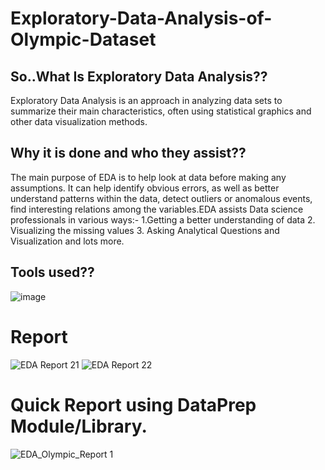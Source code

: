 # Exploratory-Data-Analysis-of-Olympic-Dataset

## So..What Is Exploratory Data Analysis??
 Exploratory Data Analysis is an approach in analyzing data sets to summarize their main characteristics, often using statistical graphics and other data visualization methods.
 ## Why it is done and who they assist??
 The main purpose of EDA is to help look at data before making any assumptions. It can help identify obvious errors, as well as better understand patterns within the data, detect outliers or anomalous events, find interesting relations among the variables.EDA assists Data science professionals in various ways:- 1.Getting a better understanding of data     2. Visualizing the missing values 3. Asking Analytical Questions and Visualization and lots more.
 ## Tools used??
 ![image](https://user-images.githubusercontent.com/88722031/145071239-4d24db13-8c45-4080-a107-41ddaec192c3.png)
 

 # Report

![EDA Report 21](https://user-images.githubusercontent.com/88722031/145045640-7fb72721-d250-45b3-b2a7-137e2dddcf9f.jpeg)
![EDA Report 22](https://user-images.githubusercontent.com/88722031/145045667-486c5055-ac3f-4be2-b62a-648aad6a4e0e.jpeg)


# Quick Report using DataPrep Module/Library.

![EDA_Olympic_Report 1](https://user-images.githubusercontent.com/88722031/145046119-a78811cd-1e9e-4e5b-9011-f9d90b836b38.jpeg)


